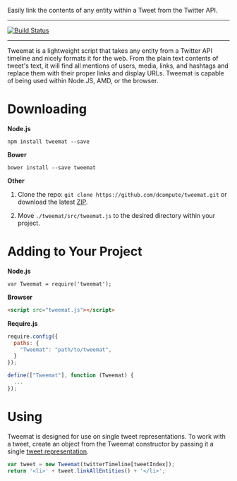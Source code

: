 Easily link the contents of any entity within a Tweet from the Twitter API.

- - - - - - -

[![Build Status](https://travis-ci.org/dcompute/tweemat.svg?branch=master)](https://travis-ci.org/dcompute/tweemat)

- - - - - - -

Tweemat is a lightweight script that takes any entity from a Twitter API
timeline and nicely formats it for the web. From the plain text contents of
tweet's text, it will find all mentions of users, media, links, and hashtags
and replace them with their proper links and display URLs. Tweemat is capable
of being used within Node.JS, AMD, or the browser.

# Downloading
**Node.js**

`npm install tweemat --save`

**Bower**

`bower install --save tweemat`

**Other**

1. Clone the repo: `git clone https://github.com/dcompute/tweemat.git` or
  download the latest [ZIP](https://github.com/dcompute/tweemat/archive/master.zip).

2. Move `./tweemat/src/tweemat.js` to the desired directory within your project.

# Adding to Your Project
**Node.js**

```
var Tweemat = require('tweemat');
```

**Browser**

```html
<script src="tweemat.js"></script>
```

**Require.js**

```javascript
require.config({
  paths: {
    "Tweemat": "path/to/tweemat",
  }
});

define(["Tweemat"], function (Tweemat) {
  ...
});
```

# Using
Tweemat is designed for use on single tweet representations. To work with a
tweet, create an object from the Tweemat constructor by passing it a single
[tweet representation](https://dev.twitter.com/rest/reference/get/statuses/show/%3Aid).

```javascript
var tweet = new Tweemat(twitterTimeline[tweetIndex]);
return '<li>' + tweet.linkAllEntities() + '</li>';
```

